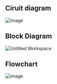 
## Ciruit diagram
![image](https://user-images.githubusercontent.com/101788713/164622576-7396f5e4-f367-47d7-9220-f0456599e752.png)
## Block Diagram
![Untitled Workspace](https://user-images.githubusercontent.com/101788713/164678336-186bcf7f-f4f3-4985-b5c5-0c587fc74244.png)

## Flowchart
![image](https://user-images.githubusercontent.com/101788713/164705315-a30118ad-0ff4-4404-9c3c-c58e09fb7d5e.png)
